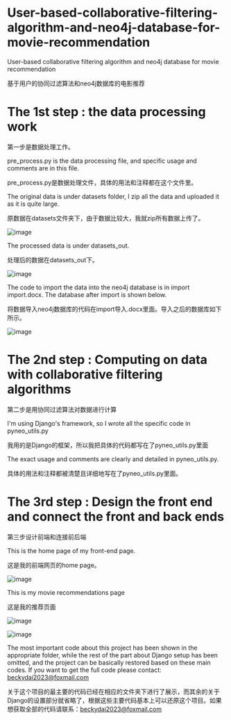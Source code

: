 # User-based-collaborative-filtering-algorithm-and-neo4j-database-for-movie-recommendation
User-based collaborative filtering algorithm and neo4j database for movie recommendation  

基于用户的协同过滤算法和neo4j数据库的电影推荐

# The 1st step : the data processing work

第一步是数据处理工作。

pre_process.py is the data processing file, and specific usage and comments are in this file.

pre_process.py是数据处理文件，具体的用法和注释都在这个文件里。

The original data is under datasets folder, I zip all the data and uploaded it as it is quite large. 

原数据在datasets文件夹下，由于数据比较大，我就zip所有数据上传了。

![image](https://github.com/Becky-Dai/User-based-collaborative-filtering-algorithm-and-neo4j-database-for-movie-recommendation/assets/58799631/3ac6abae-0299-49e0-8971-2fd807e6ca1d)

The processed data is under datasets_out.

处理后的数据在datasets_out下。

![image](https://github.com/Becky-Dai/User-based-collaborative-filtering-algorithm-and-neo4j-database-for-movie-recommendation/assets/58799631/4a468c96-85ec-4e84-987e-40a1777308b8)

The code to import the data into the neo4j database is in import import.docx. The database after import is shown below.

将数据导入neo4j数据库的代码在import导入.docx里面。导入之后的数据库如下所示。

![image](https://github.com/Becky-Dai/User-based-collaborative-filtering-algorithm-and-neo4j-database-for-movie-recommendation/assets/58799631/6e87b2e0-f84f-4761-8237-dd991cef8db7)


# The 2nd step : Computing on data with collaborative filtering algorithms

第二步是用协同过滤算法对数据进行计算

I'm using Django's framework, so I wrote all the specific code in pyneo_utils.py

我用的是Django的框架，所以我把具体的代码都写在了pyneo_utils.py里面

The exact usage and comments are clearly and detailed in pyneo_utils.py.

具体的用法和注释都被清楚且详细地写在了pyneo_utils.py里面。

# The 3rd step : Design the front end and connect the front and back ends
第三步设计前端和连接前后端


This is the home page of my front-end page.

这是我的前端网页的home page。

![image](https://github.com/Becky-Dai/User-based-collaborative-filtering-algorithm-and-neo4j-database-for-movie-recommendation/assets/58799631/7a6d2cff-c69a-487f-846d-6dfa8d9b50fa)

This is my movie recommendations page

这是我的推荐页面

![image](https://github.com/Becky-Dai/User-based-collaborative-filtering-algorithm-and-neo4j-database-for-movie-recommendation/assets/58799631/b2ac04d8-0417-4850-83cb-d56a319274d1)

![image](https://github.com/Becky-Dai/User-based-collaborative-filtering-algorithm-and-neo4j-database-for-movie-recommendation/assets/58799631/ffbe040c-4c39-485e-b9ab-ab457741f489)


The most important code about this project has been shown in the appropriate folder, while the rest of the part about Django setup has been omitted, and the project can be basically restored based on these main codes. If you want to get the full code please contact: beckydai2023@foxmail.com

关于这个项目的最主要的代码已经在相应的文件夹下进行了展示，而其余的关于Django的设置部分就省略了，根据这些主要代码基本上可以还原这个项目。如果想获取全部的代码请联系：beckydai2023@foxmail.com

